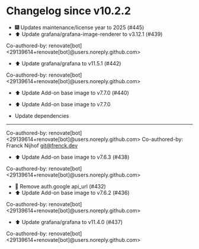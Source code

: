 # Changelog since v10.2.2
- 🎆 Updates maintenance/license year to 2025 (#445) 
- ⬆️ Update grafana/grafana-image-renderer to v3.12.1 (#439)

Co-authored-by: renovate[bot] <29139614+renovate[bot]@users.noreply.github.com> 
- ⬆️ Update grafana/grafana to v11.5.1 (#442)

Co-authored-by: renovate[bot] <29139614+renovate[bot]@users.noreply.github.com> 
- ⬆️ Update Add-on base image to v7.7.0 (#440)

* ⬆️ Update Add-on base image to v7.7.0

* Update dependencies

---------

Co-authored-by: renovate[bot] <29139614+renovate[bot]@users.noreply.github.com>
Co-authored-by: Franck Nijhof <git@frenck.dev> 
- ⬆️ Update Add-on base image to v7.6.3 (#438)

Co-authored-by: renovate[bot] <29139614+renovate[bot]@users.noreply.github.com> 
- 💄 Remove auth.google api_url (#432) 
- ⬆️ Update Add-on base image to v7.6.2 (#436)

Co-authored-by: renovate[bot] <29139614+renovate[bot]@users.noreply.github.com> 
- ⬆️ Update grafana/grafana to v11.4.0 (#437)

Co-authored-by: renovate[bot] <29139614+renovate[bot]@users.noreply.github.com> 
